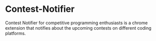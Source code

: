 # Contest-Notifier
Contest Notifier for competitive programming enthusiasts is a chrome extension that notifies about the upcoming contests on different coding platforms.
